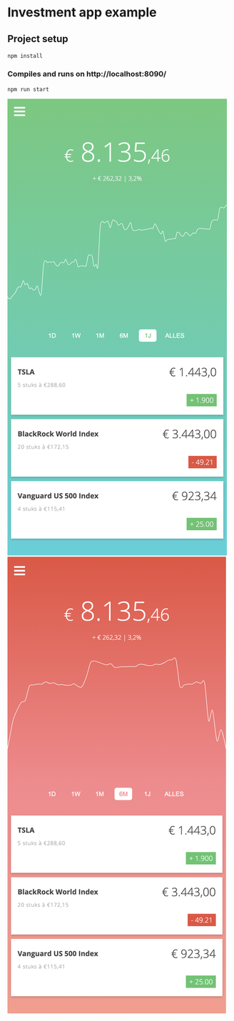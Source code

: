 # Investment app example


## Project setup
```
npm install
```

### Compiles and runs on http://localhost:8090/
```
npm run start
```

![screenshot](screenshot1.png)
![screenshot](screenshot2.png)

